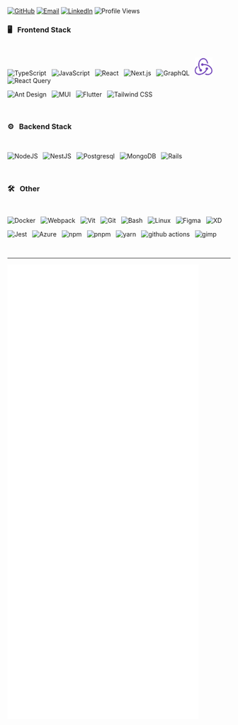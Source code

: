 [![GitHub](https://img.shields.io/badge/%40KarapetyanNarek-181717?style=flat&logo=github)](https://github.com/KarapetyanNarek)
[![Email](https://img.shields.io/badge/narek.karapetyan.v%40gmail.com-slateblue?style=flat&logo=protonmail&logoColor=white)](mailto:narek.karapetyan.v@gmail.com)
[![LinkedIn](https://img.shields.io/badge/%40Narek%20Karapetyan-0077B5?style=flat&logo=linkedin)](https://www.linkedin.com/in/narek-karapetyan-22a6971a2)
![Profile Views](https://komarev.com/ghpvc/?username=karapetyanarek&label=Profile%20views&color=0e75b6&style=flat)

### 🖥️ &nbsp; Frontend Stack
<br />
<p>
  <img src="https://cdn.jsdelivr.net/gh/devicons/devicon/icons/typescript/typescript-original.svg" width="40" height="40" alt="TypeScript" style="marginRight:100" />&nbsp;&nbsp;
  <img src="https://cdn.jsdelivr.net/gh/devicons/devicon/icons/javascript/javascript-original.svg" width="40" height="40" alt="JavaScript" />&nbsp;&nbsp;
  <img src="https://cdn.jsdelivr.net/gh/devicons/devicon/icons/react/react-original.svg" width="40" height="40" alt="React" />&nbsp;&nbsp;
  <img src="https://cdn.jsdelivr.net/gh/devicons/devicon/icons/nextjs/nextjs-original.svg" width="40" height="40" alt="Next.js" />&nbsp;&nbsp;
  <img src="https://cdn.jsdelivr.net/gh/devicons/devicon/icons/graphql/graphql-plain.svg" width="40" height="40" alt="GraphQL" />&nbsp;&nbsp;
  <img src="https://raw.githubusercontent.com/devicons/devicon/master/icons/redux/redux-original.svg" width="40" height="40" alt="redux" />&nbsp;&nbsp;
  <img src="https://img.shields.io/badge/-React%20Query-FF4154?style=for-the-badge&logo=react%20query&logoColor=white" height="40" alt="React Query" />
</p>
<p>
  <img src="https://cdn.jsdelivr.net/gh/devicons/devicon@latest/icons/antdesign/antdesign-plain.svg" width="40" height="40" alt="Ant Design"/>&nbsp;&nbsp;
  <img src="https://cdn.jsdelivr.net/gh/devicons/devicon@latest/icons/materialui/materialui-original.svg" width="40" height="40" alt="MUI" />&nbsp;&nbsp;
  <img src="https://cdn.jsdelivr.net/gh/devicons/devicon@latest/icons/flutter/flutter-original.svg" width="40" height="40" alt="Flutter"/>&nbsp;&nbsp;
  <img src="https://cdn.jsdelivr.net/gh/devicons/devicon@latest/icons/tailwindcss/tailwindcss-original.svg" width="40" height="40" alt="Tailwind CSS"/>&nbsp;&nbsp;
</p>
<br />

### ⚙️ &nbsp; Backend Stack
<br />
<p>
  <img src="https://cdn.jsdelivr.net/gh/devicons/devicon/icons/nodejs/nodejs-original.svg" width="40" height="40" alt="NodeJS" />&nbsp;&nbsp;
  <img src="https://cdn.jsdelivr.net/gh/devicons/devicon@latest/icons/nestjs/nestjs-original.svg" width="40" height="40" alt="NestJS"/>&nbsp;&nbsp;
  <img src="https://cdn.jsdelivr.net/gh/devicons/devicon@latest/icons/postgresql/postgresql-plain.svg" width="40" height="40" alt="Postgresql"/>&nbsp;&nbsp;
  <img src="https://cdn.jsdelivr.net/gh/devicons/devicon/icons/mongodb/mongodb-original.svg" width="40" height="40" alt="MongoDB" />&nbsp;&nbsp;
  <img src="https://cdn.jsdelivr.net/gh/devicons/devicon@latest/icons/rails/rails-plain.svg" width="40" height="40" alt="Rails"/>&nbsp;&nbsp;
</p>
<br />

### 🛠️ &nbsp; Other
<br />
<p>
  <img src="https://cdn.jsdelivr.net/gh/devicons/devicon/icons/docker/docker-original.svg" width="40" height="40" alt="Docker" />&nbsp;&nbsp;
  <img src="https://cdn.jsdelivr.net/gh/devicons/devicon/icons/webpack/webpack-original.svg" width="40" height="40" alt="Webpack" />&nbsp;&nbsp;
  <img src="https://cdn.jsdelivr.net/gh/devicons/devicon@latest/icons/vitejs/vitejs-original.svg" width="40" height="40" alt="Vit" />&nbsp;&nbsp;
  <img src="https://cdn.jsdelivr.net/gh/devicons/devicon/icons/git/git-original.svg" width="40" height="40" alt="Git" />&nbsp;&nbsp;
  <img src="https://cdn.jsdelivr.net/gh/devicons/devicon/icons/bash/bash-original.svg" width="40" height="40" alt="Bash" />&nbsp;&nbsp;
  <img src="https://cdn.jsdelivr.net/gh/devicons/devicon@latest/icons/linux/linux-original.svg" width="40" height="40" alt="Linux"  />&nbsp;&nbsp;
  <img src="https://cdn.jsdelivr.net/gh/devicons/devicon@latest/icons/figma/figma-original.svg" width="40" height="40" alt="Figma"/>&nbsp;&nbsp;
  <img src="https://cdn.jsdelivr.net/gh/devicons/devicon@latest/icons/xd/xd-original.svg"  width="40" height="40" alt="XD"/>
</p>
<p>
  <img src="https://cdn.jsdelivr.net/gh/devicons/devicon@latest/icons/jest/jest-plain.svg" width="40" height="40" alt="Jest" />&nbsp;&nbsp;
  <img src="https://cdn.jsdelivr.net/gh/devicons/devicon@latest/icons/azure/azure-original.svg" width="40" height="40" alt="Azure"/>&nbsp;&nbsp;
  <img src="https://cdn.jsdelivr.net/gh/devicons/devicon@latest/icons/npm/npm-original-wordmark.svg" width="40" height="40" alt="npm" />&nbsp;&nbsp;
  <img src="https://cdn.jsdelivr.net/gh/devicons/devicon@latest/icons/pnpm/pnpm-original.svg" width="40" height="40" alt="pnpm"/>&nbsp;&nbsp;
  <img src="https://cdn.jsdelivr.net/gh/devicons/devicon@latest/icons/yarn/yarn-original.svg" width="40" height="40" alt="yarn"/>&nbsp;&nbsp;
  <img src="https://cdn.jsdelivr.net/gh/devicons/devicon@latest/icons/githubactions/githubactions-original.svg" width="40" height="40" alt="github actions"/>&nbsp;&nbsp;
  <img src="https://cdn.jsdelivr.net/gh/devicons/devicon@latest/icons/gimp/gimp-original.svg"  width="40" height="40" alt="gimp"/>&nbsp;&nbsp;
</p>
<br />

<hr />

![Metrics](./github-metrics.svg)
